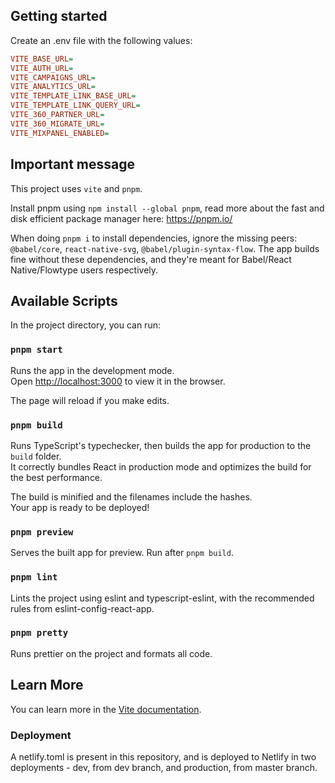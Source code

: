 ## Getting started

Create an .env file with the following values:

```ini
VITE_BASE_URL=
VITE_AUTH_URL=
VITE_CAMPAIGNS_URL=
VITE_ANALYTICS_URL=
VITE_TEMPLATE_LINK_BASE_URL=
VITE_TEMPLATE_LINK_QUERY_URL=
VITE_360_PARTNER_URL=
VITE_360_MIGRATE_URL=
VITE_MIXPANEL_ENABLED=
```

## Important message

This project uses `vite` and `pnpm`.

Install pnpm using `npm install --global pnpm`, read more about the fast and disk efficient package manager here: https://pnpm.io/

When doing `pnpm i` to install dependencies, ignore the missing peers: `@babel/core`, `react-native-svg`, `@babel/plugin-syntax-flow`. The app builds fine without these dependencies, and they're meant for Babel/React Native/Flowtype users respectively.

## Available Scripts

In the project directory, you can run:

### `pnpm start`

Runs the app in the development mode.<br />
Open [http://localhost:3000](http://localhost:3000) to view it in the browser.

The page will reload if you make edits.

### `pnpm build`

Runs TypeScript's typechecker, then builds the app for production to the `build` folder.<br />
It correctly bundles React in production mode and optimizes the build for the best performance.

The build is minified and the filenames include the hashes.<br />
Your app is ready to be deployed!

### `pnpm preview`

Serves the built app for preview. Run after `pnpm build`.

### `pnpm lint`

Lints the project using eslint and typescript-eslint, with the recommended rules from eslint-config-react-app.

### `pnpm pretty`

Runs prettier on the project and formats all code.

## Learn More

You can learn more in the [Vite documentation](https://vitejs.dev).

### Deployment

A netlify.toml is present in this repository, and is deployed to Netlify in two deployments - dev, from dev branch, and production, from master branch.

